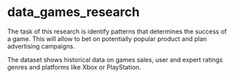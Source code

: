 # data_games_research
The task of this research is identify patterns that determines the success of a game. This will allow to bet on potentially popular product and plan advertising campaigns.

The dataset shows historical data on games sales, user and expert ratings genres and platforms like Xbox or PlayStation.
